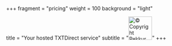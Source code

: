 +++
fragment = "pricing"
weight = 100
background = "light"

title = "Your hosted TXTDirect service"
subtitle = "<a href='https://rekkur.com'><img class='mt-n2' src='/images/a_rekkur_service.svg' height='64' alt='© Copyright Rekkur Solutions' title='© Copyright Rekkur Solutions'></a>"
+++
